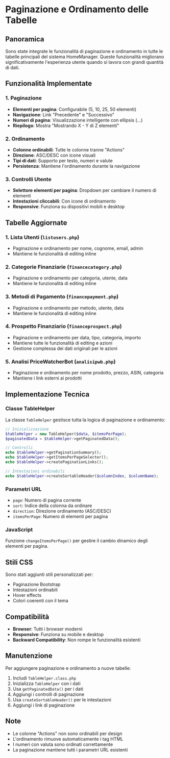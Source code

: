 # Paginazione e Ordinamento delle Tabelle

## Panoramica

Sono state integrate le funzionalità di paginazione e ordinamento in tutte le tabelle principali del sistema HomeManager. Queste funzionalità migliorano significativamente l'esperienza utente quando si lavora con grandi quantità di dati.

## Funzionalità Implementate

### 1. Paginazione
- **Elementi per pagina**: Configurabile (5, 10, 25, 50 elementi)
- **Navigazione**: Link "Precedente" e "Successivo"
- **Numeri di pagina**: Visualizzazione intelligente con ellipsis (...)
- **Riepilogo**: Mostra "Mostrando X - Y di Z elementi"

### 2. Ordinamento
- **Colonne ordinabili**: Tutte le colonne tranne "Actions"
- **Direzione**: ASC/DESC con icone visuali
- **Tipi di dati**: Supporto per testo, numeri e valute
- **Persistenza**: Mantiene l'ordinamento durante la navigazione

### 3. Controlli Utente
- **Selettore elementi per pagina**: Dropdown per cambiare il numero di elementi
- **Intestazioni cliccabili**: Con icone di ordinamento
- **Responsive**: Funziona su dispositivi mobili e desktop

## Tabelle Aggiornate

### 1. Lista Utenti (`listusers.php`)
- Paginazione e ordinamento per nome, cognome, email, admin
- Mantiene le funzionalità di editing inline

### 2. Categorie Finanziarie (`financecategory.php`)
- Paginazione e ordinamento per categoria, utente, data
- Mantiene le funzionalità di editing inline

### 3. Metodi di Pagamento (`financepayment.php`)
- Paginazione e ordinamento per metodo, utente, data
- Mantiene le funzionalità di editing inline

### 4. Prospetto Finanziario (`financeprospect.php`)
- Paginazione e ordinamento per data, tipo, categoria, importo
- Mantiene tutte le funzionalità di editing e azioni
- Gestione complessa dei dati originali per le azioni

### 5. Analisi PriceWatcherBot (`analisipwb.php`)
- Paginazione e ordinamento per nome prodotto, prezzo, ASIN, categoria
- Mantiene i link esterni ai prodotti

## Implementazione Tecnica

### Classe TableHelper
La classe `TableHelper` gestisce tutta la logica di paginazione e ordinamento:

```php
// Inizializzazione
$tableHelper = new TableHelper($data, $itemsPerPage);
$paginatedData = $tableHelper->getPaginatedData();

// Controlli
echo $tableHelper->getPaginationSummary();
echo $tableHelper->getItemsPerPageSelector();
echo $tableHelper->createPaginationLinks();

// Intestazioni ordinabili
echo $tableHelper->createSortableHeader($columnIndex, $columnName);
```

### Parametri URL
- `page`: Numero di pagina corrente
- `sort`: Indice della colonna da ordinare
- `direction`: Direzione ordinamento (ASC/DESC)
- `itemsPerPage`: Numero di elementi per pagina

### JavaScript
Funzione `changeItemsPerPage()` per gestire il cambio dinamico degli elementi per pagina.

## Stili CSS
Sono stati aggiunti stili personalizzati per:
- Paginazione Bootstrap
- Intestazioni ordinabili
- Hover effects
- Colori coerenti con il tema

## Compatibilità
- **Browser**: Tutti i browser moderni
- **Responsive**: Funziona su mobile e desktop
- **Backward Compatibility**: Non rompe le funzionalità esistenti

## Manutenzione
Per aggiungere paginazione e ordinamento a nuove tabelle:

1. Includi `TableHelper.class.php`
2. Inizializza `TableHelper` con i dati
3. Usa `getPaginatedData()` per i dati
4. Aggiungi i controlli di paginazione
5. Usa `createSortableHeader()` per le intestazioni
6. Aggiungi i link di paginazione

## Note
- Le colonne "Actions" non sono ordinabili per design
- L'ordinamento rimuove automaticamente i tag HTML
- I numeri con valuta sono ordinati correttamente
- La paginazione mantiene tutti i parametri URL esistenti 